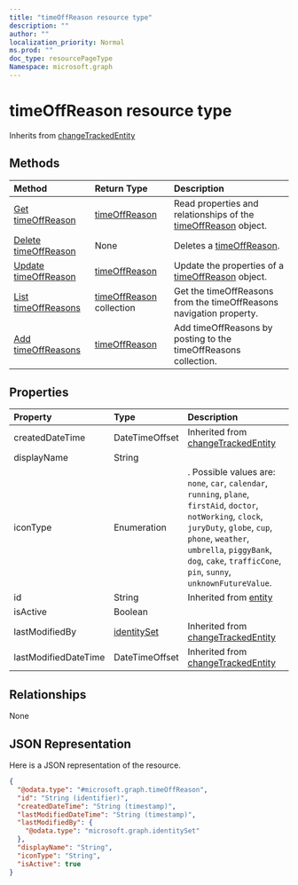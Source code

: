 ```yaml
---
title: "timeOffReason resource type"
description: ""
author: ""
localization_priority: Normal
ms.prod: ""
doc_type: resourcePageType
Namespace: microsoft.graph
---
```



# timeOffReason resource type




Inherits from [changeTrackedEntity](../resources/changeTrackedEntity.md)

## Methods
|Method|Return Type|Description|
|:---|:---|:---|
|[Get timeOffReason](../api/timeoffreason-get.md)|[timeOffReason](../resources/timeOffReason.md)|Read properties and relationships of the [timeOffReason](../resources/timeoffreason.md) object.|
|[Delete timeOffReason](../api/timeoffreason-delete.md)|None|Deletes a [timeOffReason](../resources/timeoffreason.md).|
|[Update timeOffReason](../api/timeoffreason-update.md)|[timeOffReason](../resources/timeOffReason.md)|Update the properties of a [timeOffReason](../resources/timeoffreason.md) object.|
|[List timeOffReasons](../api/schedule-list-timeoffreasons.md)|[timeOffReason](../resources/timeOffReason.md) collection|Get the timeOffReasons from the timeOffReasons navigation property.|
|[Add timeOffReasons](../api/schedule-post-timeoffreasons.md)|[timeOffReason](../resources/timeOffReason.md)|Add timeOffReasons by posting to the timeOffReasons collection.|

## Properties
|Property|Type|Description|
|:---|:---|:---|
|createdDateTime|DateTimeOffset| Inherited from [changeTrackedEntity](../resources/changeTrackedEntity.md)|
|displayName|String||
|iconType|Enumeration|. Possible values are: `none`, `car`, `calendar`, `running`, `plane`, `firstAid`, `doctor`, `notWorking`, `clock`, `juryDuty`, `globe`, `cup`, `phone`, `weather`, `umbrella`, `piggyBank`, `dog`, `cake`, `trafficCone`, `pin`, `sunny`, `unknownFutureValue`.|
|id|String| Inherited from [entity](../resources/entity.md)|
|isActive|Boolean||
|lastModifiedBy|[identitySet](../resources/identitySet.md)| Inherited from [changeTrackedEntity](../resources/changeTrackedEntity.md)|
|lastModifiedDateTime|DateTimeOffset| Inherited from [changeTrackedEntity](../resources/changeTrackedEntity.md)|

## Relationships
None

## JSON Representation
Here is a JSON representation of the resource.
<!-- {
  "blockType": "resource",
  "keyProperty": "id",
  "@odata.type": "microsoft.graph.timeOffReason",
  "baseType": "microsoft.graph.changeTrackedEntity",
  "openType": false
}
-->
``` json
{
  "@odata.type": "#microsoft.graph.timeOffReason",
  "id": "String (identifier)",
  "createdDateTime": "String (timestamp)",
  "lastModifiedDateTime": "String (timestamp)",
  "lastModifiedBy": {
    "@odata.type": "microsoft.graph.identitySet"
  },
  "displayName": "String",
  "iconType": "String",
  "isActive": true
}
```

